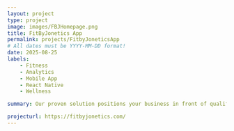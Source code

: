 ```yaml
---
layout: project
type: project
image: images/FBJHomepage.png
title: FitByJonetics App 
permalink: projects/FitbyJoneticsApp
# All dates must be YYYY-MM-DD format!
date: 2025-08-25
labels:
	- Fitness
	- Analytics
	- Mobile App
	- React Native
	- Wellness

summary: Our proven solution positions your business in front of qualified customers searching for your products and services, delivering increased customer engagement and acquisition to dominate your market.coupons and polls. Phojis can be embedded in existing apps, push notifications, emails, and more.

projecturl: https://fitbyjonetics.com/
---
```

